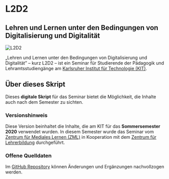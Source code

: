 # L2D2

## Lehren und Lernen unter den Bedingungen von Digitalisierung und Digitalität

![L2D2](/assets/images/l2d2_header.png)

„Lehren und Lernen unter den Bedingungen von Digitalisierung und Digitalität” – kurz L2D2 – ist ein Seminar für Studierende der Pädagogik und Lehramtsstudiengänge am [Karlsruher Institut für Technologie (KIT)](https://www.kit.edu).

## Über dieses Skript

Dieses **digitale Skript** für das Seminar bietet die Möglichkeit, die Inhalte auch nach dem Semester zu sichten.

### Versionshinweis

Diese Version beinhaltet die Inhalte, die am KIT für das **Sommersemester 2020** verwendet wurden. In diesem Semester wurde das Seminar vom [Zentrum für Mediales Lernen (ZML)](https://www.zml.kit.edu) in Kooperation mit dem [Zentrum für Lehrerbildung](https://www.hoc.kit.edu/zlb/index.php) durchgeführt.

### Offene Quelldaten

Im [GitHub Repository](https://github.com/davidlohner/L2D2) können Änderungen und Ergänzungen nachvollzogen werden.
